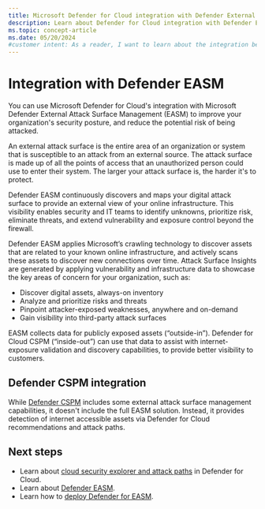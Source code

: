 ```yaml
---
title: Microsoft Defender for Cloud integration with Defender External attack surface management (EASM)
description: Learn about Defender for Cloud integration with Defender External attack surface management (EASM) to enhance security and reduce the risk of attacks.
ms.topic: concept-article
ms.date: 05/20/2024
#customer intent: As a reader, I want to learn about the integration between Defender for Cloud and Defender External attack surface management (EASM) so that I can enhance my organization's security.
---
```


# Integration with Defender EASM

You can use Microsoft Defender for Cloud's integration with Microsoft Defender External Attack Surface Management (EASM) to improve your organization's security posture, and reduce the potential risk of being attacked.

An external attack surface is the entire area of an organization or system that is susceptible to an attack from an external source. The attack surface is made up of all the points of access that an unauthorized person could use to enter their system. The larger your attack surface is, the harder it's to protect.

Defender EASM continuously discovers and maps your digital attack surface to provide an external view of your online infrastructure. This visibility enables security and IT teams to identify unknowns, prioritize risk, eliminate threats, and extend vulnerability and exposure control beyond the firewall.

Defender EASM applies Microsoft’s crawling technology to discover assets that are related to your known online infrastructure, and actively scans these assets to discover new connections over time. Attack Surface Insights are generated by applying vulnerability and infrastructure data to showcase the key areas of concern for your organization, such as:

- Discover digital assets, always-on inventory  
- Analyze and prioritize risks and threats
- Pinpoint attacker-exposed weaknesses, anywhere and on-demand
- Gain visibility into third-party attack surfaces

EASM collects data for publicly exposed assets (“outside-in”). Defender for Cloud CSPM (“inside-out”) can use that data to assist with internet-exposure validation and discovery capabilities, to provide better visibility to customers.

## Defender CSPM integration

While [Defender CSPM](concept-cloud-security-posture-management.md) includes some external attack surface management capabilities, it doesn't include the full EASM solution. Instead, it provides detection of internet accessible assets via Defender for Cloud recommendations and attack paths.

## Next steps

- Learn about [cloud security explorer and attack paths](concept-attack-path.md) in Defender for Cloud.
- Learn about [Defender EASM](../external-attack-surface-management/overview.md).
- Learn how to [deploy Defender for EASM](../external-attack-surface-management/deploying-the-defender-easm-azure-resource.md).
